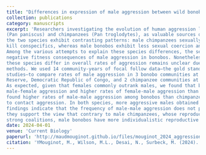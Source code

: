 ```yaml
---
title: "Differences in expression of male aggression between wild bonobos and chimpanzees."
collection: publications
category: manuscripts
excerpt: 'Researchers investigating the evolution of human aggression look to our closest living relatives, bonobos
(Pan paniscus) and chimpanzees (Pan troglodytes), as valuable sources of comparative data. Males in
the two species exhibit contrasting patterns: male chimpanzees sexually coerce females and sometimes
kill conspecifics, whereas male bonobos exhibit less sexual coercion and no reported killing.
Among the various attempts to explain these species differences, the self-domestication hypothesis proposes
negative fitness consequences of male aggression in bonobos. Nonetheless, the extent to which
these species differ in overall rates of aggression remains unclear due to insufficiently comparable observation
methods. We used 14 community-years of focal follow data—the gold standard for observational
studies—to compare rates of male aggression in 3 bonobo communities at the Kokolopori Bonobo
Reserve, Democratic Republic of Congo, and 2 chimpanzee communities at Gombe National Park, Tanzania.
As expected, given that females commonly outrank males, we found that bonobos exhibited lower rates of
male-female aggression and higher rates of female-male aggression than chimpanzees. Surprisingly, we
found higher rates of male-male aggression among bonobos than chimpanzees even when limiting analyses
to contact aggression. In both species, more aggressive males obtained higher mating success. Although our
findings indicate that the frequency of male-male aggression does not parallel species difference in its intensity,
they support the view that contrary to male chimpanzees, whose reproductive success depends on
strong coalitions, male bonobos have more individualistic reproductive strategies.'
date: 2024-04-01
venue: 'Current Biology'
paperurl: 'http://maudmouginot.github.io/files/mouginot_2024_aggression_pan.pdf'
citation: 'YMouginot, M., Wilson, M.L., Desai, N., Surbeck, M. (2024). Differences in expression of male aggression between wild bonobos and chimpanzees. Current Biology. 34, 1–6.'
---
```

